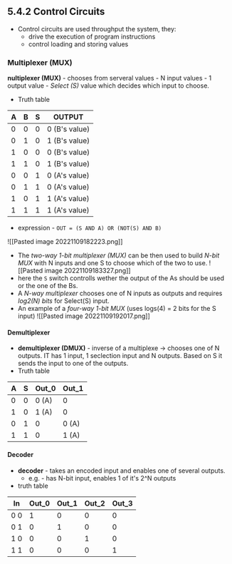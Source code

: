
## 5.4.2 Control Circuits
- Control circuits are used throughput the system, they:
	- drive the execution of program instructions
	- control loading and storing values
### Multiplexer (MUX)
**nultiplexer (MUX)** - chooses from serveral values 
	- N input values
	- 1 output value
	- *Select (S)* value which decides which input to choose.
- Truth table

|A |B |S | OUTPUT |
---|---|---|--- |
|0|0|0|0 (B's value)
|0|1|0|1 (B's value)
|1|0|0|0 (B's value)
|1|1|0|1 (B's value)	
|0|0|1|0 (A's value)
|0|1|1|0 (A's value)
|1|0|1|1 (A's value)
|1|1|1|1 (A's value)	
- expression - `OUT = (S AND A) OR (NOT(S) AND B)`

![[Pasted image 20221109182223.png]]
- The *two-way 1-bit multiplexer (MUX)* can be then used to build *N-bit MUX* with N inputs and one S to choose which of the two to use.
![[Pasted image 20221109183327.png]]
- here the `S` switch controlls wether the output of the As should be used or the one of the Bs.
- A *N-way multiplexer* chooses one of N inputs as outputs and requires *log2(N) bits* for Select(S) input.
- An example of a *four-way 1-bit MUX* (uses logs(4) = 2 bits for the S input)
![[Pasted image 20221109192017.png]]

#### Demultiplexer
- **demultiplexer (DMUX)** - inverse of a multiplexe -> chooses one of N outputs. IT has 1 input, 1 seclection input and N outputs. Based on S it sends the input to one of the outputs.
- Truth table

|A |S |Out_0 | Out_1 |
---|---|---|--- |
|0|0|0 (A)|0 
|1|0|1 (A)|0
|0|1|0|0 (A)
|1|1|0|1 (A)	

#### Decoder
- **decoder** - takes an encoded input and enables one of several outputs.
	- e.g. - has N-bit input, enables 1 of it's 2^N outputs
- truth table

|In |Out_0 |Out_1 | Out_2 | Out_3|
---|---|---|--- |---|
|0 0|1|0|0|0
|0  1|0|1|0|0
|1 0|0|0|1|0
|1 1|0|0|0|1	
